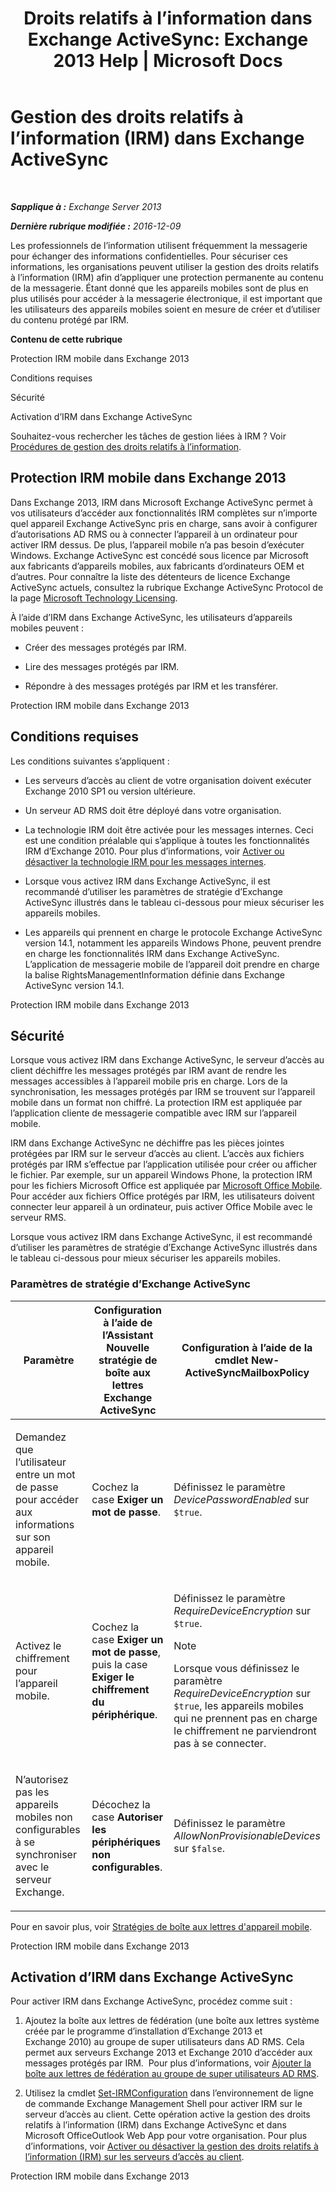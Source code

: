 ﻿---
title: 'Droits relatifs à l’information dans Exchange ActiveSync: Exchange 2013 Help | Microsoft Docs'
TOCTitle: Gestion des droits relatifs à l’information (IRM) dans Exchange ActiveSync
ms:assetid: ebf04460-4d61-4b00-86b9-85ec1dbbd6a1
ms:mtpsurl: https://technet.microsoft.com/fr-fr/library/Ff657743(v=EXCHG.150)
ms:contentKeyID: 50479493
ms.date: 04/24/2018
mtps_version: v=EXCHG.150
ms.translationtype: HT
---

# Gestion des droits relatifs à l’information (IRM) dans Exchange ActiveSync

 

_**Sapplique à :** Exchange Server 2013_

_**Dernière rubrique modifiée :** 2016-12-09_

Les professionnels de l’information utilisent fréquemment la messagerie pour échanger des informations confidentielles. Pour sécuriser ces informations, les organisations peuvent utiliser la gestion des droits relatifs à l’information (IRM) afin d’appliquer une protection permanente au contenu de la messagerie. Étant donné que les appareils mobiles sont de plus en plus utilisés pour accéder à la messagerie électronique, il est important que les utilisateurs des appareils mobiles soient en mesure de créer et d’utiliser du contenu protégé par IRM.

**Contenu de cette rubrique**

Protection IRM mobile dans Exchange 2013

Conditions requises

Sécurité

Activation d’IRM dans Exchange ActiveSync

Souhaitez-vous rechercher les tâches de gestion liées à IRM ? Voir [Procédures de gestion des droits relatifs à l’information](information-rights-management-procedures-exchange-2013-help.md).

## Protection IRM mobile dans Exchange 2013

Dans Exchange 2013, IRM dans Microsoft Exchange ActiveSync permet à vos utilisateurs d’accéder aux fonctionnalités IRM complètes sur n’importe quel appareil Exchange ActiveSync pris en charge, sans avoir à configurer d’autorisations AD RMS ou à connecter l’appareil à un ordinateur pour activer IRM dessus. De plus, l’appareil mobile n’a pas besoin d’exécuter Windows. Exchange ActiveSync est concédé sous licence par Microsoft aux fabricants d’appareils mobiles, aux fabricants d’ordinateurs OEM et d’autres. Pour connaître la liste des détenteurs de licence Exchange ActiveSync actuels, consultez la rubrique Exchange ActiveSync Protocol de la page [Microsoft Technology Licensing](https://go.microsoft.com/fwlink/p/?linkid=198562).

À l’aide d’IRM dans Exchange ActiveSync, les utilisateurs d’appareils mobiles peuvent :

  - Créer des messages protégés par IRM.

  - Lire des messages protégés par IRM.

  - Répondre à des messages protégés par IRM et les transférer.

Protection IRM mobile dans Exchange 2013

## Conditions requises

Les conditions suivantes s’appliquent :

  - Les serveurs d’accès au client de votre organisation doivent exécuter Exchange 2010 SP1 ou version ultérieure.

  - Un serveur AD RMS doit être déployé dans votre organisation.

  - La technologie IRM doit être activée pour les messages internes. Ceci est une condition préalable qui s’applique à toutes les fonctionnalités IRM d’Exchange 2010. Pour plus d’informations, voir [Activer ou désactiver la technologie IRM pour les messages internes](enable-or-disable-irm-for-internal-messages-exchange-2013-help.md).

  - Lorsque vous activez IRM dans Exchange ActiveSync, il est recommandé d’utiliser les paramètres de stratégie d’Exchange ActiveSync illustrés dans le tableau ci-dessous pour mieux sécuriser les appareils mobiles.

  - Les appareils qui prennent en charge le protocole Exchange ActiveSync version 14.1, notamment les appareils Windows Phone, peuvent prendre en charge les fonctionnalités IRM dans Exchange ActiveSync. L’application de messagerie mobile de l’appareil doit prendre en charge la balise RightsManagementInformation définie dans Exchange ActiveSync version 14.1.

Protection IRM mobile dans Exchange 2013

## Sécurité

Lorsque vous activez IRM dans Exchange ActiveSync, le serveur d’accès au client déchiffre les messages protégés par IRM avant de rendre les messages accessibles à l’appareil mobile pris en charge. Lors de la synchronisation, les messages protégés par IRM se trouvent sur l’appareil mobile dans un format non chiffré. La protection IRM est appliquée par l’application cliente de messagerie compatible avec IRM sur l’appareil mobile.

IRM dans Exchange ActiveSync ne déchiffre pas les pièces jointes protégées par IRM sur le serveur d’accès au client. L’accès aux fichiers protégés par IRM s’effectue par l’application utilisée pour créer ou afficher le fichier. Par exemple, sur un appareil Windows Phone, la protection IRM pour les fichiers Microsoft Office est appliquée par [Microsoft Office Mobile](https://go.microsoft.com/fwlink/p/?linkid=205121). Pour accéder aux fichiers Office protégés par IRM, les utilisateurs doivent connecter leur appareil à un ordinateur, puis activer Office Mobile avec le serveur RMS.

Lorsque vous activez IRM dans Exchange ActiveSync, il est recommandé d’utiliser les paramètres de stratégie d’Exchange ActiveSync illustrés dans le tableau ci-dessous pour mieux sécuriser les appareils mobiles.

### Paramètres de stratégie d’Exchange ActiveSync

<table>
<colgroup>
<col style="width: 33%" />
<col style="width: 33%" />
<col style="width: 33%" />
</colgroup>
<thead>
<tr class="header">
<th>Paramètre</th>
<th>Configuration à l’aide de l’Assistant Nouvelle stratégie de boîte aux lettres Exchange ActiveSync</th>
<th>Configuration à l’aide de la cmdlet New-ActiveSyncMailboxPolicy</th>
</tr>
</thead>
<tbody>
<tr class="odd">
<td><p>Demandez que l’utilisateur entre un mot de passe pour accéder aux informations sur son appareil mobile.</p></td>
<td><p>Cochez la case <strong>Exiger un mot de passe</strong>.</p></td>
<td><p>Définissez le paramètre <em>DevicePasswordEnabled</em> sur <code>$true</code>.</p></td>
</tr>
<tr class="even">
<td><p>Activez le chiffrement pour l’appareil mobile.</p></td>
<td><p>Cochez la case <strong>Exiger un mot de passe</strong>, puis la case <strong>Exiger le chiffrement du périphérique</strong>.</p></td>
<td><p>Définissez le paramètre <em>RequireDeviceEncryption</em> sur <code>$true</code>.</p>

> [!NOTE]  
> Lorsque vous définissez le paramètre <em>RequireDeviceEncryption</em> sur <code>$true</code>, les appareils mobiles qui ne prennent pas en charge le chiffrement ne parviendront pas à se connecter.

</td>
</tr>
<tr class="odd">
<td><p>N’autorisez pas les appareils mobiles non configurables à se synchroniser avec le serveur Exchange.</p></td>
<td><p>Décochez la case <strong>Autoriser les périphériques non configurables</strong>.</p></td>
<td><p>Définissez le paramètre <em>AllowNonProvisionableDevices</em> sur <code>$false</code>.</p></td>
</tr>
</tbody>
</table>


Pour en savoir plus, voir [Stratégies de boîte aux lettres d'appareil mobile](mobile-device-mailbox-policies-exchange-2013-help.md).

Protection IRM mobile dans Exchange 2013

## Activation d’IRM dans Exchange ActiveSync

Pour activer IRM dans Exchange ActiveSync, procédez comme suit :

1.  Ajoutez la boîte aux lettres de fédération (une boîte aux lettres système créée par le programme d’installation d’Exchange 2013 et Exchange 2010) au groupe de super utilisateurs dans AD RMS. Cela permet aux serveurs Exchange 2013 et Exchange 2010 d’accéder aux messages protégés par IRM.  Pour plus d’informations, voir [Ajouter la boîte aux lettres de fédération au groupe de super utilisateurs AD RMS](add-the-federation-mailbox-to-the-ad-rms-super-users-group-exchange-2013-help.md).

2.  Utilisez la cmdlet [Set-IRMConfiguration](https://technet.microsoft.com/fr-fr/library/dd979792\(v=exchg.150\)) dans l’environnement de ligne de commande Exchange Management Shell pour activer IRM sur le serveur d’accès au client. Cette opération active la gestion des droits relatifs à l’information (IRM) dans Exchange ActiveSync et dans Microsoft OfficeOutlook Web App pour votre organisation. Pour plus d’informations, voir [Activer ou désactiver la gestion des droits relatifs à l’information (IRM) sur les serveurs d’accès au client](enable-or-disable-information-rights-management-on-client-access-servers-exchange-2013-help.md).

Protection IRM mobile dans Exchange 2013

